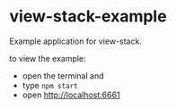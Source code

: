 # view-stack-example
Example application for view-stack.

to view the example:
- open the terminal and
- type `npm start`
- open [http://localhost:6661](http://localhost:6661)
